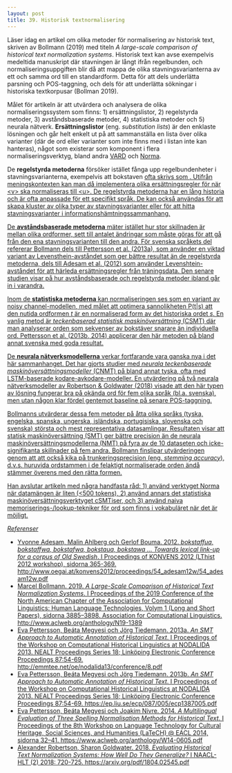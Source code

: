 ```yaml
---
layout: post
title: 39. Historisk textnormalisering
---
```


Läser idag en artikel om olika metoder för normalisering av historisk text, skriven av Bollmann (2019) med titeln *A large-scale comparison of historical text normalization systems*. Historisk text kan avse exempelvis medeltida manuskript där stavningen är långt ifrån regelbunden, och normaliseringsuppgiften blir då att mappa de olika stavningsvarianterna av ett och samma ord till en standardform. Detta för att dels underlätta parsning och POS-taggning, och dels för att underlätta sökningar i historiska textkorpusar (Bollman 2019).

Målet för artikeln är att utvärdera och analysera de olika normaliseringssystem som finns: 1) ersättningslistor, 2) regelstyrda metoder, 3) avståndsbaserade metoder, 4) statistiska metoder och 5) neurala nätverk. **Ersättningslistor** (eng. *substitution lists*) är den enklaste lösningen och går helt enkelt ut på att sammanställa en lista över olika varianter (där de ord eller varianter som inte finns med i listan inte kan hanteras), något som existerar som komponent i flera normaliseringsverktyg, bland andra [VARD](http://ucrel.lancs.ac.uk/vard/about/) och [Norma](https://www.linguistics.rub.de/comphist/resources/norma/index.html).

De **regelstyrda metoderna** försöker istället fånga upp regelbundenheter i stavningsvarianterna, exempelvis att bokstaven <u> ofta skrivs som <v>. Utifrån meningskontexten kan man då implementera olika ersättningsregler för när \<v\> ska normaliseras till \<u\>. De regelstyrda metoderna har en lång historia och är ofta anpassade för ett specifikt språk. De kan också användas för att skapa kluster av olika typer av stavningsvarianter eller för att hitta stavningsvarianter i informationshämtningssammanhang. 

De **avståndsbaserade metoderna** mäter istället hur stor skillnaden är mellan olika ordformer, sett till antalet ändringar som måste göras för att gå från den ena stavningsvarianten till den andra. För svenska språkets del refererar Bollmann dels till Pettersson et al. ([2013a](http://emmtee.net/oe/nodalida13/conference/8.pdf)), som använder en viktad variant av Levensthein-avståndet som ger bättre resultat än de regelstyrda metoderna, dels till Adesam et al. ([2012](http://www.oegai.at/konvens2012/proceedings/54_adesam12w/54_adesam12w.pdf)) som använder Levenshtein-avståndet för att härleda ersättningsregler från träningsdata. Den senare studien visar på hur avståndsbaserade och regelstyrda metoder ibland går in i varandra. 

Inom de **statistiska metoderna** kan normaliseringen ses som en variant av [noisy channel-modellen](https://datatjej.github.io/Noisy-channel-modellen-f%C3%B6r-stavningskontroll/), med målet att optimera sannolikheten P(t|s) att den nutida ordformen *t* är en normaliserad form av det historiska ordet *s*. En vanlig metod är *teckenbaserad statistisk maskinöversättning* (CSMT) där man analyserar orden som sekvenser av bokstäver snarare än individuella ord. Pettersson et al. ([2013b](https://ep.liu.se/ecp/087/005/ecp1387005.pdf), [2014](https://www.aclweb.org/anthology/W14-0605.pdf)) applicerar den här metoden på bland annat svenska med goda resultat. 

De **neurala nätverksmodellerna** verkar fortfarande vara ganska nya i det här sammanhanget. Det har gjorts studier med *neurala teckenbaserade maskinöversättningsmodeller* (CNMT) på bland annat [tyska](https://arxiv.org/abs/1610.07844), ofta med LSTM-baserade [kodare-avkodare-modeller](https://datatjej.github.io/Kodare-avkodare-modeller-och-uppm%C3%A4rksamhet/). En utvärdering på två neurala nätverksmodeller av Robertson & Goldwater ([2018](https://arxiv.org/pdf/1804.02545.pdf)) visade att den här typen av lösning fungerar bra på okända ord för fem olika språk (bl.a. svenska), men utan någon klar fördel gentemot baseline på senare POS-taggning.    
 
Bollmanns utvärderar dessa fem metoder på åtta olika språks (tyska, engelska, spanska, ungerska, isländska, portugisiska, slovenska och svenska) största och mest representativa datasamlingar. Resultaten visar att statisk maskinöversättning (SMT) ger bättre precision än de neurala maskinöversättningsmodellerna (NMT) på fyra av de 10 dataseten och icke-signifikanta skillnader på fem andra. Bollmann finslipar utvärderingen genom att att också kika på trunkeringsprecision (eng. *stemming accuracy*), d.v.s. huruvida ordstammen i de felaktigt normaliserade orden ändå stämmer överens med den rätta formen.

Han avslutar artikeln med några handfasta råd: 1) använd verktyget Norma när datamängen är liten (<500 tokens), 2) använd annars det statistiska maskinöversättningsverktyget [cSMTiser](https://github.com/clarinsi/csmtiser), och 3) använd naiva memoriserings-/lookup-tekniker för ord som finns i vokabuläret när det är möjligt.        

*Referenser*
- Yvonne Adesam, Malin Ahlberg och Gerlof Bouma. 2012. *bokstaffua, bokstaffwa, bokstafwa, bokstaua, bokstawa ... Towards lexical link-up for a corpus of Old Swedish*. I Proceedings of KONVENS 2012 (LThist 2012 workshop), sidorna 365-369. http://www.oegai.at/konvens2012/proceedings/54_adesam12w/54_adesam12w.pdf
- Marcel Bollmann. 2019. *A Large-Scale Comparison of Historical Text Normalization Systems*. I Proceedings of the 2019 Conference of the North American Chapter of the Association for Computational Linguistics: Human Language Technologies, Volym 1 (Long and Short Papers), sidorna 3885–3898. Association for Computational Linguistics. http://www.aclweb.org/anthology/N19-1389
- Eva Pettersson, Beáta Megyesi och Jörg Tiedemann. 2013a. *An SMT Approach to Automatic Annotation of Historical Text*. I Proceedings of the Workshop on Computational Historical Linguistics at NODALIDA 2013. NEALT Proceedings Series 18; Linköping Electronic Conference Proceedings 87:54-69. http://emmtee.net/oe/nodalida13/conference/8.pdf
- Eva Pettersson, Beáta Megyesi och Jörg Tiedemann. 2013b. *An SMT Approach to Automatic Annotation of Historical Text*. I Proceedings of the Workshop on Computational Historical Linguistics at NODALIDA 2013. NEALT Proceedings Series 18; Linköping Electronic Conference Proceedings 87:54-69. https://ep.liu.se/ecp/087/005/ecp1387005.pdf
- Eva Pettersson, Beáta Megyesi och Joakim Nivre. 2014. *A Multilingual Evaluation of Three Spelling Normalisation Methods for Historical Text*. 
I Proceedings of the 8th Workshop on Language Technology for Cultural Heritage, Social Sciences, and Humanities (LaTeCH) @ EACL 2014, sidorna 32–41. https://www.aclweb.org/anthology/W14-0605.pdf
- Alexander Robertson, Sharon Goldwater. 2018. *Evaluating Historical Text Normalization Systems: How Well Do They Generalize?* I NAACL-HLT (2) 2018: 720-725. https://arxiv.org/pdf/1804.02545.pdf